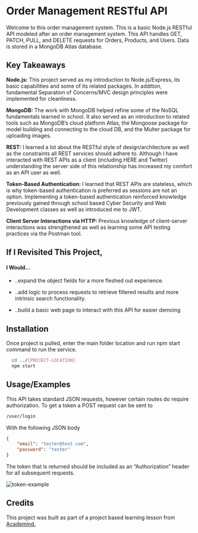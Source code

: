 
# Order Management RESTful API

Welcome to this order management system. This is a basic Node.js RESTful API modeled after an order management system. This API handles GET, PATCH, PULL, and DELETE requests for Orders, Products, and Users. Data is stored in a MongoDB Atlas database.

## Key Takeaways

**Node.js:** This project served as my introduction to Node.js/Express, its basic capabilities and some of its related packages. In addition, fundamental Separation of Concerns/MVC design principles were implemented for cleanliness.

**MongoDB:** The work with MongoDB helped refine some of the NoSQL fundamentals learned in school. It also served as an introduction to related tools such as MongoDB’s cloud platform Atlas, the Mongoose package for model building and connecting to the cloud DB, and the Multer package for uploading images. 

**REST:** I learned a lot about the RESTful style of design/architecture as well as the constraints all REST services should adhere to. Although I have interacted with REST APIs as a client (including HERE and Twitter) understanding the server side of this relationship has increased my comfort as an API user as well. 

**Token-Based Authentication:** I learned that REST APIs are stateless, which is why token-based authentication is preferred as sessions are not an option. Implementing a token-based authentication reinforced knowledge previously gained through school based Cyber Security and Web Development classes as well as introduced me to JWT.

**Client Server Interactions via HTTP:** Previous knowledge of client-server interactions was strengthened as well as learning some API testing practices via the Postman tool.

## If I Revisited This Project, 
#### I Would...

-   ..expand the object fields for a more fleshed out experience.

-   ..add logic to process requests to retrieve filtered results and more intrinsic search functionality.  

-   ..build a basic web page to interact with this API for easier demoing 

## Installation

Once project is pulled, enter the main folder location and run npm start command to run the service.

```bash
  cd ../[PROJECT-LOCATION]
  npm start
```
    
## Usage/Examples

This API takes standard JSON requests, however certain routes do require authorization. To get a token a POST request can be sent to 

```html
/user/login
```
With the following JSON body

```JSON
{
    "email": "tester@test.com",
    "password": "tester"
}
```
The token that is returned should be included as an “Authorization” header for all subsequent requests. 

![token-example](https://user-images.githubusercontent.com/64343445/148490317-62ce2b5c-c6d1-40a9-9889-6df758874dea.gif)

## Credits

This project was built as part of a project based learning lesson from [Academind.](https://www.youtube.com/channel/UCSJbGtTlrDami-tDGPUV9-w)

